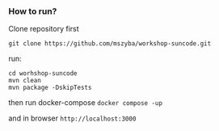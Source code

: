 ### How to run?

Clone repository first

`git clone https://github.com/mszyba/workshop-suncode.git`

run:

```
cd worhshop-suncode
mvn clean
mvn package -DskipTests
```

then run docker-compose `docker compose -up`


and in browser `http://localhost:3000`

